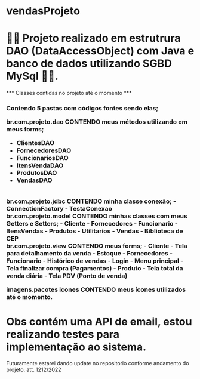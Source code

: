 # vendasProjeto

<h1>🧑‍💻 Projeto realizado em estrutrura DAO (DataAccessObject) com Java e banco de dados utilizando SGBD MySql 🧑‍💻.  </h1>
*** Classes contidas no projeto até o momento ***

<h3> Contendo 5 pastas  com códigos fontes sendo elas; <br>

 br.com.projeto.dao CONTENDO meus métodos utilizando em meus forms; 
- ClientesDAO
- FornecedoresDAO
- FuncionariosDAO
- ItensVendaDAO
- ProdutosDAO
- VendasDAO 
<br>
 br.com.projeto.jdbc CONTENDO minha classe conexão; 
- ConnectionFactory
- TestaConexao  
<br>
 br.com.projeto.model CONTENDO minhas classes com meus Getters e Setters; 
- Cliente
- Fornecedores
- Funcionario
- ItensVendas
- Produtos
- Utilitarios
- Vendas
- Biblioteca de CEP
<br>
 br.com.projeto.view CONTENDO meus forms; 
- Cliente
- Tela para detalhamento da venda
- Estoque
- Fornecedores
- Funcionario
- Histórico de vendas
- Login
- Menu principal 
- Tela finalizar compra (Pagamentos)
- Produto
- Tela total da venda diária
- Tela PDV (Ponto de venda)
<br>



 imagens.pacotes icones CONTENDO meus ícones utilizados até o momento. </h3>

# Obs contém uma API de email, estou realizando testes para implementação ao sistema.


Futuramente estarei dando update no repositorio conforme andamento do projeto.  att. 1212/2022

